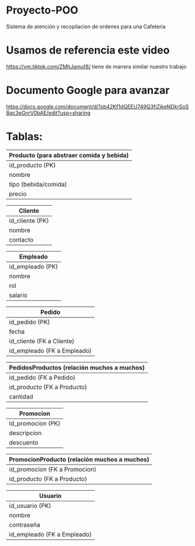 # Proyecto-POO
Sistema de atención y recopilacion de ordenes para una Cafeteria

# Usamos de referencia este video
https://vm.tiktok.com/ZMhJamuf8/
tiene de manera similar nuestro trabajo

# Documento Google para avanzar
https://docs.google.com/document/d/1sb42Kf1dQEEU749Q3fiZjkeNDkrSoS8qc3eGnrV0bAE/edit?usp=sharing

# Tablas:
|Producto (para abstraer comida y bebida)|
|----------------------------------------|
|id_producto (PK)                        |
|nombre                                  |
|tipo (bebida/comida)                    |
|precio                                  |


|Cliente                                 |
|----------------------------------------|
|id_cliente (PK)                         |
|nombre                                  |
|contacto                                |


|Empleado                                |
|----------------------------------------|
|id_empleado (PK)                        |
|nombre                                  |
|rol                                     |
|salario                                 |


|Pedido                                  |
|----------------------------------------|
|id_pedido (PK)                          |
|fecha                                   |
|id_cliente (FK a Cliente)               |
|id_empleado (FK a Empleado)             |


|PedidosProductos (relación muchos a muchos)|
|--------------------------------------------|
|id_pedido (FK a Pedido)                     |
|id_producto (FK a Producto)                 |
|cantidad                                    |


|Promocion                                 |
|------------------------------------------|
|id_promocion (PK)                         |
|descripcion                               |
|descuento                                 |


|PromocionProducto (relación muchos a muchos)|
|--------------------------------------------|
|id_promocion (FK a Promocion)               |
|id_producto (FK a Producto)                 |


|Usuario                                   |
|------------------------------------------|
|id_usuario (PK)                           |
|nombre                                    |
|contraseña                                |
|id_empleado (FK a Empleado)               |
